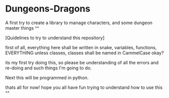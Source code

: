 # Dungeons-Dragons
A first try to create a library to manage characters, and some dungeon master things ^^

[Quidelines to try to understand this repository]

first of all, everything here shall be written in snake, variables, functions, EVERYTHING unless classes, classes shall be named in CammelCase okay?


its my first try doing this, so please be understanding of all the errors and re-doing and such things I'm going to do.

Next this will be programmed in python.

thats all for now! hope you all have fun trying to understand how to use this ^^
